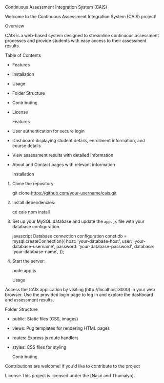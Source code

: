
 Continuous Assessment Integration System (CAIS)

Welcome to the Continuous Assessment Integration System (CAIS) project!

  Overview

CAIS is a web-based system designed to streamline continuous assessment processes and provide students with easy access to their assessment results.

   Table of Contents

- Features
- Installation
- Usage
- Folder Structure
- Contributing
- License

  Features

- User authentication for secure login
- Dashboard displaying student details, enrollment information, and course details
- View assessment results with detailed information
- About and Contact pages with relevant information

   Installation

1. Clone the repository:

   
   git clone https://github.com/your-username/cais.git
   

2. Install dependencies:


   cd cais
   npm install
  

3. Set up your MySQL database and update the `app.js` file with your database configuration.

      javascript
         Database connection configuration
   const db = mysql.createConnection({
     host: 'your-database-host',
     user: 'your-database-username',
     password: 'your-database-password',
     database: 'your-database-name',
   });
   

4. Start the server:

   node app.js


   Usage

Access the CAIS application by visiting (http://localhost:3000) in your web browser. Use the provided login page to log in and explore the dashboard and assessment results.

   Folder Structure

- public: Static files (CSS, images)
- views: Pug templates for rendering HTML pages
- routes: Express.js route handlers
- styles: CSS files for styling

   Contributing

Contributions are welcome! If you'd like to contribute to the project

 License
This project is licensed under the [Nasri and Thumaiya].


